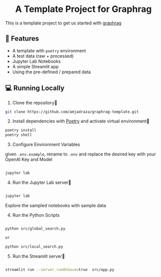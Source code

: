<h1 align="center">
A Template Project for Graphrag
</h1>

This is a template project to get us started with [graphrag](https://github.com/microsoft/graphrag/tree/main)

## 🔧 Features
- A template with `poetry` environment
- A test data (raw + processed)
- Jupyter Lab Notebooks
- A simple Streamlit app
- Using the pre-defined / prepared data

## 💻 Running Locally

1. Clone the repository📂

```bash
git clone https://github.com/amjadraza/graphrag-template.git
```

2. Install dependencies with [Poetry](https://python-poetry.org/) and activate virtual environment🔨

```bash
poetry install
poetry shell
```

3. Configure Environment Variables

given `.env.example`, rename to `.env` and replace the desired key with your OpenAI Key and Model

```bash

jupyter lab
```

4. Run the Jupyter Lab server🚀

```bash

jupyter lab
```
Explore the sampled notebooks with sample data

4. Run the Python Scripts

```bash

python src/global_search.py

or 

python src/local_search.py
```

5. Run the Streamlit server🚀

```bash

streamlit run --server.runOnSave=true  src/app.py
```